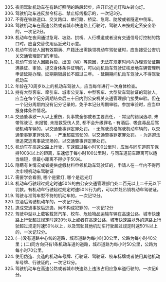 305. 夜间驾驶机动车在有路灯照明的路段起步，应开启近光灯和左转向灯。
306. 驾驶机动车违反禁令标志、禁止标线指示的，一次记3分。
309. 不得在铁路道口、交叉路口、单行路、桥梁、急弯、陡坡或者隧道中倒车。
312. 驾驶机动车在高速公路或者城市快速路上行驶时，驾驶人未按规定系安全带的，一次记2分。
313. 机动车在夜间通过急弯、坡路、拱桥、人行横道或者没有交通信号灯控制的路口时，应当交替使用远近光灯示意。
314. 机动车驾驶人因有效期满、户籍迁出需换领机动车驾驶证时，应当接受公安机关交通管理部门的审验。
318. 机动车驾驶人因服兵役、出国（境）等原因，无法在规定时间内办理驾驶证期满换证、审验、提交身体条件证明的，可以向机动车驾驶证核发地车辆管理所申请延期办理。延期期限最长不超过三年。
    - 延期期间机动车驾驶人不得驾驶机动车
332. 年龄在70周岁以上的机动车驾驶人，应当每年进行一次身体检查。
337. 持有大型客车、牵引车、城市公交车、中型客车、大型货车驾驶证的驾驶人，应当在每个记分周期结束后三十日内到公安机关交通管理部门接受审验。但在一个记分周期内没有记分记录的，免予本记分周期审验。参加审验时，应当申报身体条件情况。
338. 交通肇事致一人以上重伤，负事故全部或者主要责任，
    - 常见的错误选项, 未带驾驶证, 未报警, 未抢救受伤人员, 都不会升级罪名
    - 有酒后、吸食毒品后驾驶机动车辆的，以交通肇事罪定罪处罚。
    - 无驾驶资格驾驶机动车辆的，以交通肇事罪定罪处罚。
    - 严重超载驾驶的，以交通肇事罪定罪处罚。
    - 为逃避法律追究逃离事故现场的，以交通肇事罪定罪处罚。
360. 机动车在高速公路上行驶，车速超过每小时100公里时，应当与同车道前车保持100米以上的距离，车速低于每小时100公里时，与同车道前车距离可以适当缩短，但最小距离不得少于50米。
363. 隐瞒有关情况或者提供虚假材料申领机动车驾驶证的，申请人在一年内不得再次申领机动车驾驶证
367. 需要学会看图, 哪个是雾灯, 哪个是远光灯
370. 机动车行驶超过规定时速50%的由公安交通管理部门处二百元以上二千元以下罚款。有机动车行驶超过规定时速50%行为的，可以并处吊销机动车驾驶证。
375. 驾驶与准驾车型不符的机动车的，一次记12分。
378. 饮酒后驾驶机动车的，一次记12分。
381. 造成交通事故后逃逸，尚不构成犯罪的，一次记12分
382. 驾驶中型以上载客载货汽车、校车、危险物品运输车辆在高速公路、城市快速路上行驶超过规定时速20％以上或者在高速公路、城市快速路以外的道路上行驶超过规定时速50％以上，以及驾驶其他机动车行驶超过规定时速50%以上的，一次记12分。
383. (一)没有道路中心线的道路，城市道路为每小时30公里，公路为每小时40公里；(二)同方向只有1条机动车道的道路，城市道路为每小时50公里，公路为每小时70公里。
394. 使用伪造、变造的机动车号牌、行驶证、驾驶证、校车标牌或者使用其他机动车号牌、行驶证的，一次记12分。
397. 驾驶机动车在高速公路或者城市快速路上违法占用应急车道行驶的，一次记6分。
